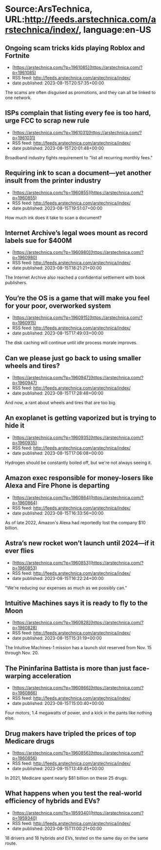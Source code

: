# Source:ArsTechnica, URL:http://feeds.arstechnica.com/arstechnica/index/, language:en-US

## Ongoing scam tricks kids playing Roblox and Fortnite
 - [https://arstechnica.com/?p=1961085](https://arstechnica.com/?p=1961085)
 - RSS feed: http://feeds.arstechnica.com/arstechnica/index/
 - date published: 2023-08-15T20:57:35+00:00

The scams are often disguised as promotions, and they can all be linked to one network.

## ISPs complain that listing every fee is too hard, urge FCC to scrap new rule
 - [https://arstechnica.com/?p=1961031](https://arstechnica.com/?p=1961031)
 - RSS feed: http://feeds.arstechnica.com/arstechnica/index/
 - date published: 2023-08-15T20:01:48+00:00

Broadband industry fights requirement to "list all recurring monthly fees."

## Requiring ink to scan a document—yet another insult from the printer industry
 - [https://arstechnica.com/?p=1960855](https://arstechnica.com/?p=1960855)
 - RSS feed: http://feeds.arstechnica.com/arstechnica/index/
 - date published: 2023-08-15T19:51:07+00:00

How much ink does it take to scan a document?

## Internet Archive’s legal woes mount as record labels sue for $400M
 - [https://arstechnica.com/?p=1960980](https://arstechnica.com/?p=1960980)
 - RSS feed: http://feeds.arstechnica.com/arstechnica/index/
 - date published: 2023-08-15T18:21:21+00:00

The Internet Archive also reached a confidential settlement with book publishers.

## You’re the OS is a game that will make you feel for your poor, overworked system
 - [https://arstechnica.com/?p=1960915](https://arstechnica.com/?p=1960915)
 - RSS feed: http://feeds.arstechnica.com/arstechnica/index/
 - date published: 2023-08-15T17:49:03+00:00

The disk caching will continue until idle process morale improves.

## Can we please just go back to using smaller wheels and tires?
 - [https://arstechnica.com/?p=1960947](https://arstechnica.com/?p=1960947)
 - RSS feed: http://feeds.arstechnica.com/arstechnica/index/
 - date published: 2023-08-15T17:28:48+00:00

And now, a rant about wheels and tires that are too big.

## An exoplanet is getting vaporized but is trying to hide it
 - [https://arstechnica.com/?p=1960935](https://arstechnica.com/?p=1960935)
 - RSS feed: http://feeds.arstechnica.com/arstechnica/index/
 - date published: 2023-08-15T17:06:08+00:00

Hydrogen should be constantly boiled off, but we're not always seeing it.

## Amazon exec responsible for money-losers like Alexa and Fire Phone is departing
 - [https://arstechnica.com/?p=1960864](https://arstechnica.com/?p=1960864)
 - RSS feed: http://feeds.arstechnica.com/arstechnica/index/
 - date published: 2023-08-15T16:33:56+00:00

As of late 2022, Amazon's Alexa had reportedly lost the company $10 billion.

## Astra’s new rocket won’t launch until 2024—if it ever flies
 - [https://arstechnica.com/?p=1960853](https://arstechnica.com/?p=1960853)
 - RSS feed: http://feeds.arstechnica.com/arstechnica/index/
 - date published: 2023-08-15T16:22:24+00:00

"We're reducing our expenses as much as we possibly can."

## Intuitive Machines says it is ready to fly to the Moon
 - [https://arstechnica.com/?p=1960828](https://arstechnica.com/?p=1960828)
 - RSS feed: http://feeds.arstechnica.com/arstechnica/index/
 - date published: 2023-08-15T15:31:19+00:00

The Intuitive Machines-1 mission has a launch slot reserved from Nov. 15 through Nov. 20.

## The Pininfarina Battista is more than just face-warping acceleration
 - [https://arstechnica.com/?p=1960866](https://arstechnica.com/?p=1960866)
 - RSS feed: http://feeds.arstechnica.com/arstechnica/index/
 - date published: 2023-08-15T15:00:40+00:00

Four motors, 1.4 megawatts of power, and a kick in the pants like nothing else.

## Drug makers have tripled the prices of top Medicare drugs
 - [https://arstechnica.com/?p=1960856](https://arstechnica.com/?p=1960856)
 - RSS feed: http://feeds.arstechnica.com/arstechnica/index/
 - date published: 2023-08-15T13:49:45+00:00

In 2021, Medicare spent nearly $81 billion on these 25 drugs.

## What happens when you test the real-world efficiency of hybrids and EVs?
 - [https://arstechnica.com/?p=1959340](https://arstechnica.com/?p=1959340)
 - RSS feed: http://feeds.arstechnica.com/arstechnica/index/
 - date published: 2023-08-15T11:00:21+00:00

18 drivers and 18 hybrids and EVs, tested on the same day on the same route.

